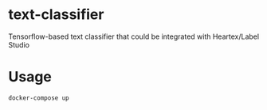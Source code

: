 # text-classifier
Tensorflow-based text classifier that could be integrated with Heartex/Label Studio

# Usage
```bash
docker-compose up
```
